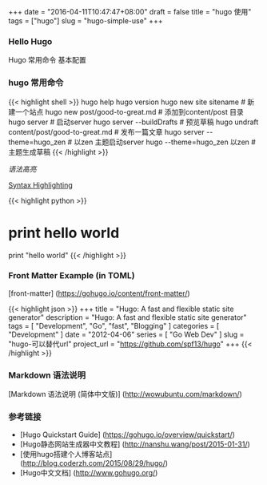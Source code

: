 +++
date = "2016-04-11T10:47:47+08:00"
draft = false
title = "hugo 使用"
tags = ["hugo"]
slug = "hugo-simple-use"
+++

### Hello Hugo

Hugo 常用命令 基本配置


### hugo 常用命令

{{< highlight shell >}}
hugo help
hugo version
hugo new site sitename  # 新建一个站点
hugo new post/good-to-great.md  # 添加到content/post 目录
hugo server # 启动server
hugo server --buildDrafts # 预览草稿
hugo undraft content/post/good-to-great.md # 发布一篇文章
hugo server --theme=hugo_zen # 以zen 主题启动server
hugo --theme=hugo_zen 以zen # 主题生成草稿
{{< /highlight >}}

*语法高亮*

[Syntax Highlighting](https://gohugo.io/extras/highlighting/)

{{< highlight python >}}
# print hello world
print "hello world"
{{< /highlight >}}


### Front Matter Example (in TOML)

[front-matter] (https://gohugo.io/content/front-matter/)

{{< highlight json >}}
+++
title = "Hugo: A fast and flexible static site generator"
description = "Hugo: A fast and flexible static site generator"
tags = [ "Development", "Go", "fast", "Blogging" ]
categories = [ "Development" ]
date = "2012-04-06"
series = [ "Go Web Dev" ]
slug = "hugo-可以替代url"
project_url = "https://github.com/spf13/hugo"
+++
{{< /highlight >}}
### Markdown 语法说明

[Markdown 语法说明 (简体中文版)] (http://wowubuntu.com/markdown/)


### 参考链接

* [Hugo Quickstart Guide] (https://gohugo.io/overview/quickstart/)
* [Hugo静态网站生成器中文教程] (http://nanshu.wang/post/2015-01-31/)
* [使用hugo搭建个人博客站点] (http://blog.coderzh.com/2015/08/29/hugo/)
* [Hugo中文文档] (http://www.gohugo.org/)
